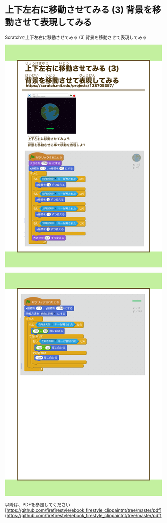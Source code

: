 # 上下左右に移動させてみる (3) 背景を移動させて表現してみる

Scratchで上下左右に移動させてみる (3) 背景を移動させて表現してみる

![](/assets/FireStyle_000_presents00c_01.png)

![](/assets/FireStyle_000_presents00c_02.png)

以降は、PDFを参照してください
[https://github.com/firefirestyle/ebook_firestyle_clippaintnt/tree/master/pdf](https://github.com/firefirestyle/ebook_firestyle_clippaintnt/tree/master/pdf)




